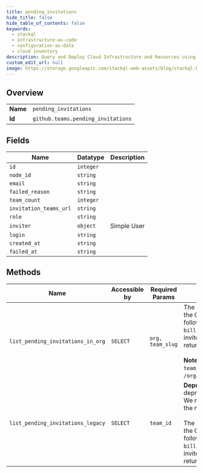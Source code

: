 ```yaml
---
title: pending_invitations
hide_title: false
hide_table_of_contents: false
keywords:
  - stackql
  - infrastructure-as-code
  - configuration-as-data
  - cloud inventory
description: Query and Deploy Cloud Infrastructure and Resources using SQL
custom_edit_url: null
image: https://storage.googleapis.com/stackql-web-assets/blog/stackql-blog-post-featured-image.png
---
```

  
    

## Overview
<table><tbody>
<tr><td><b>Name</b></td><td><code>pending_invitations</code></td></tr>
<tr><td><b>Id</b></td><td><code>github.teams.pending_invitations</code></td></tr>
</tbody></table>

## Fields
| Name | Datatype | Description |
| ---- | -------- | ----------- |
| `id` | `integer` |  |
| `node_id` | `string` |  |
| `email` | `string` |  |
| `failed_reason` | `string` |  |
| `team_count` | `integer` |  |
| `invitation_teams_url` | `string` |  |
| `role` | `string` |  |
| `inviter` | `object` | Simple User |
| `login` | `string` |  |
| `created_at` | `string` |  |
| `failed_at` | `string` |  |
## Methods
| Name | Accessible by | Required Params | Description |
| ---- | ------------- | --------------- | ----------- |
| `list_pending_invitations_in_org` | `SELECT` | `org, team_slug` | The return hash contains a `role` field which refers to the Organization Invitation role and will be one of the following values: `direct_member`, `admin`, `billing_manager`, `hiring_manager`, or `reinstate`. If the invitee is not a GitHub member, the `login` field in the return hash will be `null`.<br /><br />**Note:** You can also specify a team by `org_id` and `team_id` using the route `GET /organizations/{org_id}/team/{team_id}/invitations`. |
| `list_pending_invitations_legacy` | `SELECT` | `team_id` | **Deprecation Notice:** This endpoint route is deprecated and will be removed from the Teams API. We recommend migrating your existing code to use the new [`List pending team invitations`](https://docs.github.com/rest/reference/teams#list-pending-team-invitations) endpoint.<br /><br />The return hash contains a `role` field which refers to the Organization Invitation role and will be one of the following values: `direct_member`, `admin`, `billing_manager`, `hiring_manager`, or `reinstate`. If the invitee is not a GitHub member, the `login` field in the return hash will be `null`. |
